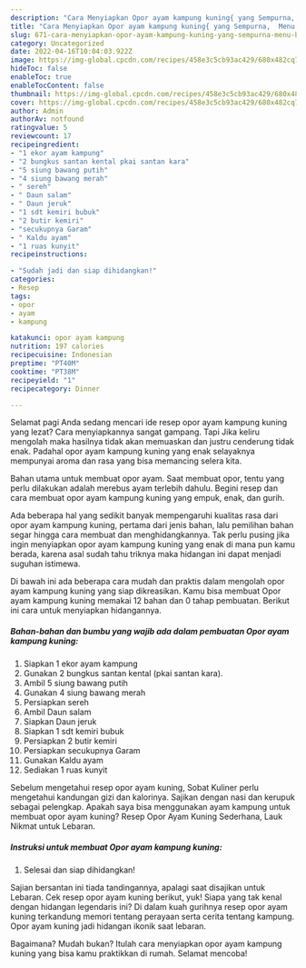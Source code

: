 ```yaml
---
description: "Cara Menyiapkan Opor ayam kampung kuning{ yang Sempurna,  Menu Buat lebaran"
title: "Cara Menyiapkan Opor ayam kampung kuning{ yang Sempurna,  Menu Buat lebaran"
slug: 671-cara-menyiapkan-opor-ayam-kampung-kuning-yang-sempurna-menu-buat-lebaran
category: Uncategorized
date: 2022-04-16T10:04:03.922Z
image: https://img-global.cpcdn.com/recipes/458e3c5cb93ac429/680x482cq70/opor-ayam-kampung-kuning-foto-resep-utama.jpg
hideToc: false
enableToc: true
enableTocContent: false
thumbnail: https://img-global.cpcdn.com/recipes/458e3c5cb93ac429/680x482cq70/opor-ayam-kampung-kuning-foto-resep-utama.jpg
cover: https://img-global.cpcdn.com/recipes/458e3c5cb93ac429/680x482cq70/opor-ayam-kampung-kuning-foto-resep-utama.jpg
author: Admin
authorAv: notfound
ratingvalue: 5
reviewcount: 17
recipeingredient:
- "1 ekor ayam kampung"
- "2 bungkus santan kental pkai santan kara"
- "5 siung bawang putih"
- "4 siung bawang merah"
- " sereh"
- " Daun salam"
- " Daun jeruk"
- "1 sdt kemiri bubuk"
- "2 butir kemiri"
- "secukupnya Garam"
- " Kaldu ayam"
- "1 ruas kunyit"
recipeinstructions:

- "Sudah jadi dan siap dihidangkan!"
categories:
- Resep
tags:
- opor
- ayam
- kampung

katakunci: opor ayam kampung 
nutrition: 197 calories
recipecuisine: Indonesian
preptime: "PT40M"
cooktime: "PT38M"
recipeyield: "1"
recipecategory: Dinner

---
```



Selamat pagi Anda sedang mencari ide resep opor ayam kampung kuning yang lezat? Cara menyiapkannya sangat gampang. Tapi Jika keliru mengolah maka hasilnya tidak akan memuaskan dan justru cenderung tidak enak. Padahal opor ayam kampung kuning yang enak selayaknya mempunyai aroma dan rasa yang bisa memancing selera kita.


Bahan utama untuk membuat opor ayam. Saat membuat opor, tentu yang perlu dilakukan adalah merebus ayam terlebih dahulu. Begini resep dan cara membuat opor ayam kampung kuning yang empuk, enak, dan gurih.

Ada beberapa hal yang sedikit banyak mempengaruhi kualitas rasa dari opor ayam kampung kuning, pertama dari jenis bahan, lalu pemilihan bahan segar hingga cara membuat dan menghidangkannya. Tak perlu pusing jika ingin menyiapkan opor ayam kampung kuning yang enak di mana pun kamu berada, karena asal sudah tahu triknya maka hidangan ini dapat menjadi suguhan istimewa.


Di bawah ini ada beberapa cara mudah dan praktis dalam mengolah opor ayam kampung kuning yang siap dikreasikan. Kamu bisa membuat Opor ayam kampung kuning memakai 12 bahan dan 0 tahap pembuatan. Berikut ini cara untuk menyiapkan hidangannya.

<!--inarticleads1-->

##### Bahan-bahan dan bumbu yang wajib ada dalam pembuatan Opor ayam kampung kuning:

1. Siapkan 1 ekor ayam kampung
1. Gunakan 2 bungkus santan kental (pkai santan kara).
1. Ambil 5 siung bawang putih
1. Gunakan 4 siung bawang merah
1. Persiapkan  sereh
1. Ambil  Daun salam
1. Siapkan  Daun jeruk
1. Siapkan 1 sdt kemiri bubuk
1. Persiapkan 2 butir kemiri
1. Persiapkan secukupnya Garam
1. Gunakan  Kaldu ayam
1. Sediakan 1 ruas kunyit


Sebelum mengetahui resep opor ayam kuning, Sobat Kuliner perlu mengetahui kandungan gizi dan kalorinya. Sajikan dengan nasi dan kerupuk sebagai pelengkap. Apakah saya bisa menggunakan ayam kampung untuk membuat opor ayam kuning? Resep Opor Ayam Kuning Sederhana, Lauk Nikmat untuk Lebaran. 

<!--inarticleads2-->

##### Instruksi untuk membuat Opor ayam kampung kuning:


1. Selesai dan siap dihidangkan!

Sajian bersantan ini tiada tandingannya, apalagi saat disajikan untuk Lebaran. Cek resep opor ayam kuning berikut, yuk! Siapa yang tak kenal dengan hidangan legendaris ini? Di dalam kuah gurihnya resep opor ayam kuning terkandung memori tentang perayaan serta cerita tentang kampung. Opor ayam kuning jadi hidangan ikonik saat lebaran. 

Bagaimana? Mudah bukan? Itulah cara menyiapkan opor ayam kampung kuning yang bisa kamu praktikkan di rumah. Selamat mencoba!
